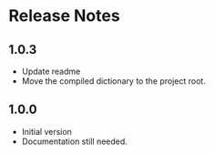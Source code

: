 # Release Notes

## 1.0.3
* Update readme
* Move the compiled dictionary to the project root.

## 1.0.0
* Initial version
* Documentation still needed.